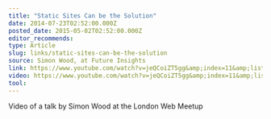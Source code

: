 ```yaml
---
title: "Static Sites Can be the Solution"
date: 2014-07-23T02:52:00.000Z
posted_date: 2015-05-02T02:52:00.000Z
editor_recommends:
type: Article
slug: links/static-sites-can-be-the-solution
source: Simon Wood, at Future Insights
link: https://www.youtube.com/watch?v=jeQCoiZT5gg&amp;index=11&amp;list=UUT74dcdbbnN4VsDlj9SdeYA
video: https://www.youtube.com/watch?v=jeQCoiZT5gg&amp;index=11&amp;list=UUT74dcdbbnN4VsDlj9SdeYA
tool:
---
```

Video of a talk by Simon Wood at the London Web Meetup
